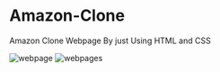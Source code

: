# Amazon-Clone
Amazon Clone Webpage By just Using HTML and CSS

![webpage](https://github.com/user-attachments/assets/2f179385-6b1b-4045-909c-590e7850efaf)
![webpages](https://github.com/user-attachments/assets/b132cd03-ae68-472f-a3ca-705218ba26d7)
